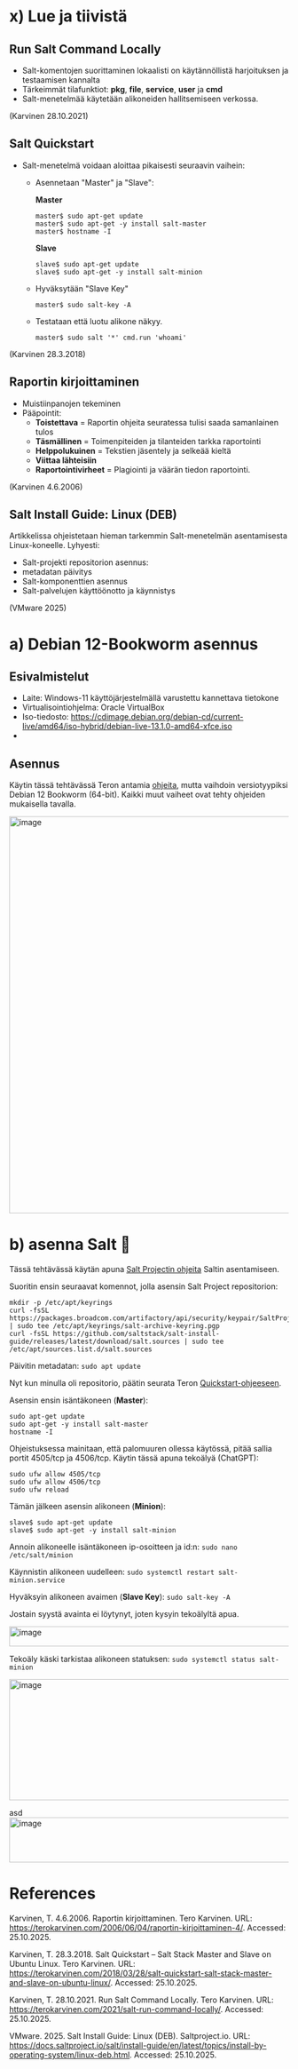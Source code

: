 # x) Lue ja tiivistä
## Run Salt Command Locally
- Salt-komentojen suorittaminen lokaalisti on käytännöllistä harjoituksen ja testaamisen kannalta
- Tärkeimmät tilafunktiot: **pkg**, **file**, **service**, **user** ja **cmd**
- Salt-menetelmää käytetään alikoneiden hallitsemiseen verkossa.
  
(Karvinen 28.10.2021)



## Salt Quickstart
- Salt-menetelmä voidaan aloittaa pikaisesti seuraavin vaihein:
  - Asennetaan "Master" ja "Slave":

    **Master**
    ```
    master$ sudo apt-get update
    master$ sudo apt-get -y install salt-master
    master$ hostname -I
    ```
    **Slave**
    ```
    slave$ sudo apt-get update
    slave$ sudo apt-get -y install salt-minion
    ```
  - Hyväksytään "Slave Key"
    ```
    master$ sudo salt-key -A
    ```
  - Testataan että luotu alikone näkyy.
    ```
    master$ sudo salt '*' cmd.run 'whoami'
    ```
(Karvinen 28.3.2018)



## Raportin kirjoittaminen
- Muistiinpanojen tekeminen
- Pääpointit:
  - **Toistettava** = Raportin ohjeita seuratessa tulisi saada samanlainen tulos
  - **Täsmällinen** = Toimenpiteiden ja tilanteiden tarkka raportointi 
  - **Helppolukuinen** = Tekstien jäsentely ja selkeää kieltä
  - **Viittaa lähteisiin**
  - **Raportointivirheet** = Plagiointi ja väärän tiedon raportointi.


(Karvinen 4.6.2006)


## Salt Install Guide: Linux (DEB)
Artikkelissa ohjeistetaan hieman tarkemmin Salt-menetelmän asentamisesta Linux-koneelle.
Lyhyesti:
- Salt-projekti repositorion asennus:
- metadatan päivitys
- Salt-komponenttien asennus
- Salt-palvelujen käyttöönotto ja käynnistys

(VMware 2025)


# a) Debian 12-Bookworm asennus
## Esivalmistelut
- Laite: Windows-11 käyttöjärjestelmällä varustettu kannettava tietokone
- Virtualisointiohjelma: Oracle VirtualBox
- Iso-tiedosto: https://cdimage.debian.org/debian-cd/current-live/amd64/iso-hybrid/debian-live-13.1.0-amd64-xfce.iso
- 
## Asennus
Käytin tässä tehtävässä Teron antamia [ohjeita](https://terokarvinen.com/2021/install-debian-on-virtualbox/), mutta vaihdoin versiotyypiksi Debian 12 Bookworm (64-bit). 
Kaikki muut vaiheet ovat tehty ohjeiden mukaisella tavalla.

<img width="943" height="715" alt="image" src="https://github.com/user-attachments/assets/ce4549c9-83c1-499d-a34f-03e5ca091c60" />


# b) asenna Salt 🧂
Tässä tehtävässä käytän apuna [Salt Projectin ohjeita](https://docs.saltproject.io/salt/install-guide/en/latest/topics/install-by-operating-system/linux-deb.html) Saltin asentamiseen.

Suoritin ensin seuraavat komennot, jolla asensin Salt Project repositorion:
```
mkdir -p /etc/apt/keyrings
curl -fsSL https://packages.broadcom.com/artifactory/api/security/keypair/SaltProjectKey/public | sudo tee /etc/apt/keyrings/salt-archive-keyring.pgp
curl -fsSL https://github.com/saltstack/salt-install-guide/releases/latest/download/salt.sources | sudo tee /etc/apt/sources.list.d/salt.sources
```
Päivitin metadatan:
``sudo apt update``

Nyt kun minulla oli repositorio, päätin seurata Teron [Quickstart-ohjeeseen](https://terokarvinen.com/2018/03/28/salt-quickstart-salt-stack-master-and-slave-on-ubuntu-linux/).

Asensin ensin isäntäkoneen (**Master**):
```
sudo apt-get update
sudo apt-get -y install salt-master
hostname -I
```
Ohjeistuksessa mainitaan, että palomuuren ollessa käytössä, pitää sallia portit 4505/tcp ja 4506/tcp. Käytin tässä apuna tekoälyä (ChatGPT):
```
sudo ufw allow 4505/tcp
sudo ufw allow 4506/tcp
sudo ufw reload 
```

Tämän jälkeen asensin alikoneen (**Minion**):
```
slave$ sudo apt-get update
slave$ sudo apt-get -y install salt-minion
```

Annoin alikoneelle isäntäkoneen ip-osoitteen ja id:n:
``sudo nano /etc/salt/minion``

Käynnistin alikoneen uudelleen:
``sudo systemctl restart salt-minion.service``

Hyväksyin alikoneen avaimen (**Slave Key**):
``sudo salt-key -A``

Jostain syystä avainta ei löytynyt, joten kysyin tekoälyltä apua.

<img width="521" height="36" alt="image" src="https://github.com/user-attachments/assets/71f04162-0477-4e36-9182-048984cc53db" />

Tekoäly käski tarkistaa alikoneen statuksen:
``sudo systemctl status salt-minion``

<img width="801" height="218" alt="image" src="https://github.com/user-attachments/assets/61fb682b-d86a-4040-a22f-e2f1708af0e2" />


asd
<img width="770" height="81" alt="image" src="https://github.com/user-attachments/assets/99a8d7df-ff55-4eb7-9a00-e83f6cbb86ea" />




# References
Karvinen, T. 4.6.2006. Raportin kirjoittaminen. Tero Karvinen. URL: https://terokarvinen.com/2006/06/04/raportin-kirjoittaminen-4/. Accessed: 25.10.2025.

Karvinen, T. 28.3.2018. Salt Quickstart – Salt Stack Master and Slave on Ubuntu Linux. Tero Karvinen. URL: https://terokarvinen.com/2018/03/28/salt-quickstart-salt-stack-master-and-slave-on-ubuntu-linux/. Accessed: 25.10.2025.

Karvinen, T. 28.10.2021. Run Salt Command Locally. Tero Karvinen. URL: https://terokarvinen.com/2021/salt-run-command-locally/. Accessed: 25.10.2025.

VMware. 2025. Salt Install Guide: Linux (DEB). Saltproject.io. URL: https://docs.saltproject.io/salt/install-guide/en/latest/topics/install-by-operating-system/linux-deb.html. Accessed: 25.10.2025.

